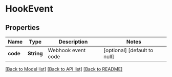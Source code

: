 # HookEvent
## Properties

| Name | Type | Description | Notes |
|------------ | ------------- | ------------- | -------------|
| **code** | **String** | Webhook event code | [optional] [default to null] |

[[Back to Model list]](../README.md#documentation-for-models) [[Back to API list]](../README.md#documentation-for-api-endpoints) [[Back to README]](../README.md)

